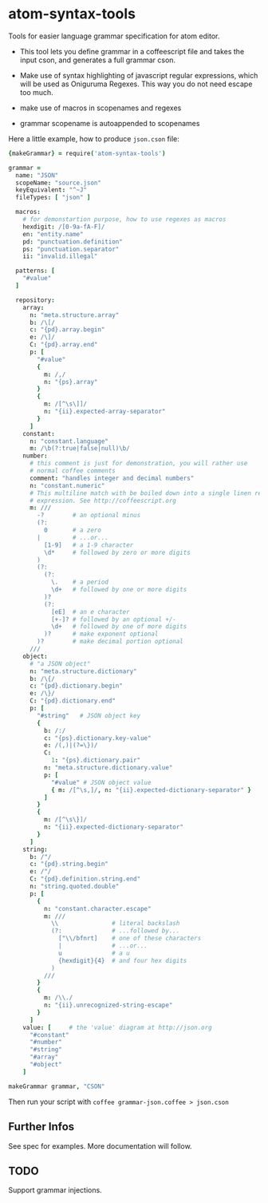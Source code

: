 atom-syntax-tools
=================

Tools for easier language grammar specification for atom editor.

- This tool lets you define grammar in a coffeescript file and takes the input
  cson, and generates a full grammar cson.

- Make use of syntax highlighting of javascript regular expressions, which
  will be used as Oniguruma Regexes.  This way you do not need escape too
  much.

- make use of macros in scopenames and regexes

- grammar scopename is autoappended to scopenames

Here a little example, how to produce `json.cson` file:

```coffeescript
{makeGrammar} = require('atom-syntax-tools')

grammar =
  name: "JSON"
  scopeName: "source.json"
  keyEquivalent: "^~J"
  fileTypes: [ "json" ]

  macros:
    # for demonstartion purpose, how to use regexes as macros
    hexdigit: /[0-9a-fA-F]/
    en: "entity.name"
    pd: "punctuation.definition"
    ps: "punctuation.separator"
    ii: "invalid.illegal"

  patterns: [
    "#value"
  ]

  repository:
    array:
      n: "meta.structure.array"
      b: /\[/
      c: "{pd}.array.begin"
      e: /\]/
      C: "{pd}.array.end"
      p: [
        "#value"
        {
          m: /,/
          n: "{ps}.array"
        }
        {
          m: /[^\s\]]/
          n: "{ii}.expected-array-separator"
        }
      ]
    constant:
      n: "constant.language"
      m: /\b(?:true|false|null)\b/
    number:
      # this comment is just for demonstration, you will rather use
      # normal coffee comments
      comment: "handles integer and decimal numbers"
      n: "constant.numeric"
      # This multiline match with be boiled down into a single linen regular
      # expression. See http://coffeescript.org
      m: ///
        -?        # an optional minus
        (?:
          0       # a zero
        |         # ...or...
          [1-9]   # a 1-9 character
          \d*     # followed by zero or more digits
        )
        (?:
          (?:
            \.    # a period
            \d+   # followed by one or more digits
          )?
          (?:
            [eE]  # an e character
            [+-]? # followed by an optional +/-
            \d+   # followed by one of more digits
          )?      # make exponent optional
        )?        # make decimal portion optional
      ///
    object:
      # "a JSON object"
      n: "meta.structure.dictionary"
      b: /\{/
      c: "{pd}.dictionary.begin"
      e: /\}/
      C: "{pd}.dictionary.end"
      p: [
        "#string"   # JSON object key
        {
          b: /:/
          c: "{ps}.dictionary.key-value"
          e: /(,)|(?=\})/
          C:
            1: "{ps}.dictionary.pair"
          n: "meta.structure.dictionary.value"
          p: [
            "#value" # JSON object value
            { m: /[^\s,]/, n: "{ii}.expected-dictionary-separator" }
          ]
        }
        {
          m: /[^\s\}]/
          n: "{ii}.expected-dictionary-separator"
        }
      ]
    string:
      b: /"/
      c: "{pd}.string.begin"
      e: /"/
      C: "{pd}.definition.string.end"
      n: "string.quoted.double"
      p: [
        {
          n: "constant.character.escape"
          m: ///
            \\               # literal backslash
            (?:              # ...followed by...
              ["\\/bfnrt]    # one of these characters
              |              # ...or...
              u              # a u
              {hexdigit}{4}  # and four hex digits
            )
          ///
        }
        {
          m: /\\./
          n: "{ii}.unrecognized-string-escape"
        }
      ]
    value: [     # the 'value' diagram at http://json.org
      "#constant"
      "#number"
      "#string"
      "#array"
      "#object"
    ]

makeGrammar grammar, "CSON"
```

Then run your script with `coffee grammar-json.coffee > json.cson`


Further Infos
-------------

See spec for examples.  More documentation will follow.


TODO
----

Support grammar injections.
